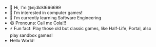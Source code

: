 - 👋 Hi, I’m @njdldkl666699
- 👀 I’m interested in computer games!
- 🌱 I’m currently learning Software Engineering
- 😄 Pronouns: Call me Cola!!!
- ⚡ Fun fact: Play those old but classic games, like Half-Life, Portal, also play sandbox games!
- Hello World!

<!---
njdldkl666699/njdldkl666699 is a ✨ special ✨ repository because its `README.md` (this file) appears on your GitHub profile.
You can click the Preview link to take a look at your changes.
--->
